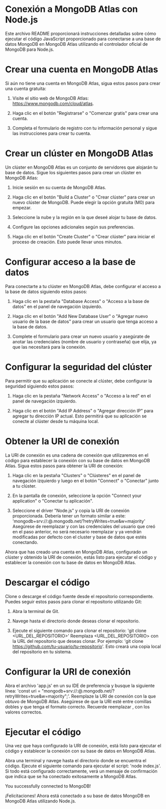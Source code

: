 # Conexión a MongoDB Atlas con Node.js
Este archivo README proporcionará instrucciones detalladas sobre cómo ejecutar el código JavaScript proporcionado para conectarse a una base de datos MongoDB en MongoDB Atlas utilizando el controlador oficial de MongoDB para Node.js.

# Crear una cuenta en MongoDB Atlas
Si aún no tiene una cuenta en MongoDB Atlas, sigua estos pasos para crear una cuenta gratuita:

1. Visite el sitio web de MongoDB Atlas: https://www.mongodb.com/cloud/atlas.

2. Haga clic en el botón "Registrarse" o "Comenzar gratis" para crear una cuenta.

3. Completa el formulario de registro con tu información personal y sigue las instrucciones para crear tu cuenta.

# Crear un clúster en MongoDB Atlas
Un clúster en MongoDB Atlas es un conjunto de servidores que alojarán tu base de datos. Sigue los siguientes pasos para crear un clúster en MongoDB Atlas:

1. Inicie sesión en su cuenta de MongoDB Atlas.

2. Haga clic en el botón "Build a Cluster" o "Crear clúster" para crear un nuevo clúster de MongoDB. Puede elegir la opción gratuita (M0) para empezar.

3. Seleccione la nube y la región en la que deseé alojar tu base de datos.

4. Configure las opciones adicionales según sus preferencias.

5. Haga clic en el botón "Create Cluster" o "Crear clúster" para iniciar el proceso de creación. Esto puede llevar unos minutos.

# Configurar acceso a la base de datos
Para conectarte a tu clúster en MongoDB Atlas, debe configurar el acceso a la base de datos siguiendo estos pasos:

1. Haga clic en la pestaña "Database Access" o "Acceso a la base de datos" en el panel de navegación izquierdo.

2. Haga clic en el botón "Add New Database User" o "Agregar nuevo usuario de la base de datos" para crear un usuario que tenga acceso a la base de datos.

3. Complete el formulario para crear un nuevo usuario y asegúrate de anotar las credenciales (nombre de usuario y contraseña) que elija, ya que las necesitará para la conexión.

# Configurar la seguridad del clúster
Para permitir que su aplicación se conecte al clúster, debe configurar la seguridad siguiendo estos pasos:

1. Haga clic en la pestaña "Network Access" o "Acceso a la red" en el panel de navegación izquierdo.

2. Haga clic en el botón "Add IP Address" o "Agregar dirección IP" para agregar tu dirección IP actual. Esto permitirá que su aplicación se conecte al clúster desde tu máquina local.

# Obtener la URI de conexión
La URI de conexión es una cadena de conexión que utilizaremos en el código para establecer la conexión con su base de datos en MongoDB Atlas. Sigua estos pasos para obtener la URI de conexión:

1. Haga clic en la pestaña "Clusters" o "Clústeres" en el panel de navegación izquierdo y luego en el botón "Connect" o "Conectar" junto a tu clúster.

2. En la pantalla de conexión, seleccione la opción "Connect your application" o "Conectar tu aplicación".

3. Seleccione el driver "Node.js" y copia la URI de conexión proporcionada. Debería tener un formato similar a este:
'mongodb+srv://<username>:<password>@<cluster-name>.mongodb.net/<database>?retryWrites=true&w=majority'
Asegúrese de reemplazar <username> y <password> con las credenciales del usuario que creó en el paso anterior, no será necesario reemplazar <cluster-name> y <database> ya vendrán modificadas por defecto con el cluster y base de datos que estés conectando.

Ahora que has creado una cuenta en MongoDB Atlas, configurado un clúster y obtenido la URI de conexión, estás listo para ejecutar el código y establecer la conexión con tu base de datos en MongoDB Atlas.

# Descargar el código
Clone o descarge el código fuente desde el repositorio correspondiente. Puedes seguir estos pasos para clonar el repositorio utilizando Git:

1. Abra la terminal de Git.

2. Navege hasta el directorio donde deseas clonar el repositorio.

3. Ejecute el siguiente comando para clonar el repositorio: 'git clone <URL_DEL_REPOSITORIO>'
Reemplaza <URL_DEL_REPOSITORIO> con la URL del repositorio que deseas clonar. Por ejemplo: 'git clone https://github.com/tu-usuario/tu-repositorio'.
Esto creará una copia local del repositorio en tu sistema.

# Configurar la URI de conexión
Abra el archivo 'app.js' en un su IDE de preferencia y busque la siguiente línea:
'const uri = "mongodb+srv://<username>:<password>@<cluster-name>.mongodb.net/<database>?retryWrites=true&w=majority";'.
Reemplaze la URI de conexión con la que obtuvo de MongoDB Atlas. Asegúrese de que la URI esté entre comillas dobles y que tenga el formato correcto. Recuerde reemplazar <username>, <password> con los valores correctos.

# Ejecutar el código
Una vez que haya configurado la URI de conexión, está listo para ejecutar el código y establecer la conexión con su base de datos en MongoDB Atlas.

Abra una terminal y navege hasta el directorio donde se encuentra el código. Ejecute el siguiente comando para ejecutar el script: 'node index.js'.
Si todo está configurado correctamente, verá un mensaje de confirmación que indica que se ha conectado exitosamente a MongoDB Atlas.

You successfully connected to MongoDB!

¡Felicitaciones! Ahora está conectado a su base de datos MongoDB en MongoDB Atlas utilizando Node.js.
